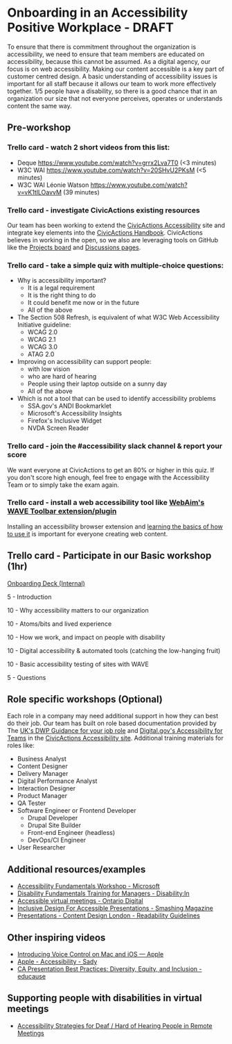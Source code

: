 # Onboarding in an Accessibility Positive Workplace - DRAFT

To ensure that there is commitment throughout the organization is accessibility, we need to ensure that team members are educated on accessibility, because this cannot be assumed. As a digital agency, our focus is on web accessibility. Making our content accessible is a key part of customer centred design. A basic understanding of accessibility issues is important for all staff because it allows our team to work more effectively together. 1/5 people have a disability, so there is a good chance that in an organization our size that not everyone perceives, operates or understands content the same way.

## Pre-workshop

### Trello card - watch 2 short videos from this list:

* Deque https://www.youtube.com/watch?v=grrx2Lva7T0 (<3 minutes)
* W3C WAI https://www.youtube.com/watch?v=20SHvU2PKsM (<5 minutes)
* W3C WAI Léonie Watson https://www.youtube.com/watch?v=vK1tlLOavvM (39 minutes)


### Trello card - investigate CivicActions existing resources

Our team has been working to extend the [CivicActions Accessibility](https://accessibility.civicactions.com/) site and integrate key elements into the [CivicActions Handbook](https://handbook.civicactions.com/). CivicActions believes in working in the open, so we also are leveraging tools on GitHub like the [Projects board](https://github.com/CivicActions/accessibility/projects/1) and [Discussions pages](https://github.com/CivicActions/accessibility/discussions).


### Trello card - take a simple quiz with multiple-choice questions:

* Why is accessibility important?
    * It is a legal requirement
    * It is the right thing to do
    * It could benefit me now or in the future
    * All of the above
* The Section 508 Refresh, is equivalent of what W3C Web Accessibility Initiative guideline:
    * WCAG 2.0
    * WCAG 2.1
    * WCAG 3.0
    * ATAG 2.0
* Improving on accessibility can support people:
    * with low vision
    * who are hard of hearing
    * People using their laptop outside on a sunny day
    * All of the above
* Which is not a tool that can be used to identify accessibility problems
    * SSA.gov's ANDI Bookmarklet
    * Microsoft's Accessibility Insights
    * Firefox's Inclusive Widget
    * NVDA Screen Reader

### Trello card - join the #accessibility slack channel & report your score

We want everyone at CivicActions to get an 80% or higher in this quiz. If you don't score high enough, feel free to engage with the Accessibility Team or to simply take the exam again. 


### Trello card - install a web accessibility tool like [WebAim's WAVE Toolbar extension/plugin](https://wave.webaim.org/extension/)

Installing an accessibility browser extension and [learning the basics of how to use it](https://www.youtube.com/watch?v=ITUDiTgAZY0&t=270s) is important for everyone creating web content.  

## Trello card - Participate in our Basic workshop (1hr)

[Onboarding Deck (Internal)](https://docs.google.com/presentation/d/1cSfwSOsBZV95eIiv-DPe5bOLV6_7NSYv_O9AOlDbyvw/edit?usp=sharing)

5 - Introduction

10 - Why accessibility matters to our organization

10 - Atoms/bits and lived experience

10 - How we work, and impact on people with disability

10 - Digital accessibility & automated tools (catching the low-hanging fruit)

10 - Basic accessibility testing of sites with WAVE

5 - Questions

## Role specific workshops (Optional)

Each role in a company may need additional support in how they can best do their job. Our team has built on role based documentation provided by The [UK's DWP Guidance for your job role](https://accessibility-manual.dwp.gov.uk/guidance-for-your-job-role) and [Digital.gov's Accessibility for Teams](https://accessibility.digital.gov/) in the [CivicActions Accessibility site](https://accessibility.civicactions.com/playbook/roles). Additional training materials for roles like:

* Business Analyst
* Content Designer
* Delivery Manager
* Digital Performance Analyst
* Interaction Designer
* Product Manager
* QA Tester
* Software Engineer or Frontend Developer
    * Drupal Developer
    * Drupal Site Builder
    * Front-end Engineer (headless)
    * DevOps/CI Engineer
* User Researcher

## Additional resources/examples

* [Accessibility Fundamentals Workshop - Microsoft](https://docs.microsoft.com/en-us/learn/paths/accessibility-fundamentals/)
* [Disability Fundamentals Training for Managers - Disability:In](https://disabilityin.org/resource/disability-fundamentals-training-for-managers/)
* [Accessible virtual meetings - Ontario Digital](https://medium.com/ontariodigital/accessible-virtual-meetings-d9b947eff592)
* [Inclusive Design For Accessible Presentations - Smashing Magazine](https://www.smashingmagazine.com/2018/11/inclusive-design-accessible-presentations/)
* [Presentations - Content Design London - Readability Guidelines](https://readabilityguidelines.co.uk/audiences-devices-channels/presentations/)

## Other inspiring videos
* [Introducing Voice Control on Mac and iOS — Apple](https://www.youtube.com/watch?v=aqoXFCCTfm4)
* [Apple - Accessibility - Sady](https://www.youtube.com/watch?v=su0djsYaDYI)
* [CA Presentation Best Practices: Diversity, Equity, and Inclusion - educause](https://www.youtube.com/watch?v=LPYkatM-0dk)

## Supporting people with disabilities in virtual meetings
* [Accessibility Strategies for Deaf / Hard of Hearing People in Remote Meetings](https://medium.com/cmcnally/accessibility-strategies-for-deaf-hard-of-hearing-people-in-remote-meetings-e19781b3bc4)
